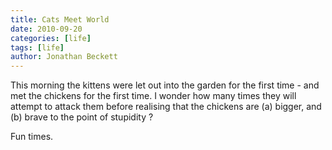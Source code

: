 ```yaml
---
title: Cats Meet World
date: 2010-09-20
categories: [life]
tags: [life]
author: Jonathan Beckett
---
```


This morning the kittens were let out into the garden for the first time - and met the chickens for the first time. I wonder how many times they will attempt to attack them before realising that the chickens are (a) bigger, and (b) brave to the point of stupidity ?

Fun times.